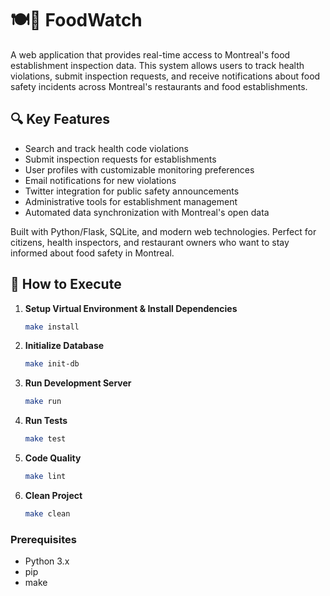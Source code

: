 # 🍽️👀 FoodWatch

A web application that provides real-time access to Montreal's food establishment inspection data. This system allows users to track health violations, submit inspection requests, and receive notifications about food safety incidents across Montreal's restaurants and food establishments.

## 🔍 Key Features
- Search and track health code violations
- Submit inspection requests for establishments
- User profiles with customizable monitoring preferences
- Email notifications for new violations
- Twitter integration for public safety announcements
- Administrative tools for establishment management
- Automated data synchronization with Montreal's open data

Built with Python/Flask, SQLite, and modern web technologies. Perfect for citizens, health inspectors, and restaurant owners who want to stay informed about food safety in Montreal.

## 🚀 How to Execute

1. **Setup Virtual Environment & Install Dependencies**
   ```bash
   make install
   ```

2. **Initialize Database**
   ```bash
   make init-db
   ```

3. **Run Development Server**
   ```bash
   make run
   ```

4. **Run Tests**
   ```bash
   make test
   ```

5. **Code Quality**
   ```bash
   make lint
   ```

6. **Clean Project**
   ```bash
   make clean
   ```

### Prerequisites
- Python 3.x
- pip
- make
